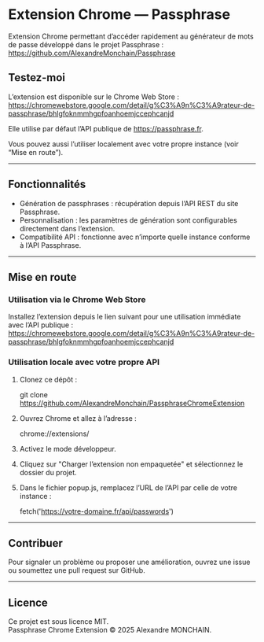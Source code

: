 # Extension Chrome — Passphrase

Extension Chrome permettant d’accéder rapidement au générateur de mots de passe développé dans le projet Passphrase : https://github.com/AlexandreMonchain/Passphrase

## Testez-moi

L’extension est disponible sur le Chrome Web Store :  
https://chromewebstore.google.com/detail/g%C3%A9n%C3%A9rateur-de-passphrase/bhlgfoknmmhgpfoanhoemjccephcanjd

Elle utilise par défaut l’API publique de https://passphrase.fr.

Vous pouvez aussi l’utiliser localement avec votre propre instance (voir “Mise en route”).

---

## Fonctionnalités

- Génération de passphrases : récupération depuis l’API REST du site Passphrase.
- Personnalisation : les paramètres de génération sont configurables directement dans l’extension.
- Compatibilité API : fonctionne avec n’importe quelle instance conforme à l’API Passphrase.

---

## Mise en route

### Utilisation via le Chrome Web Store

Installez l’extension depuis le lien suivant pour une utilisation immédiate avec l’API publique :
https://chromewebstore.google.com/detail/g%C3%A9n%C3%A9rateur-de-passphrase/bhlgfoknmmhgpfoanhoemjccephcanjd

### Utilisation locale avec votre propre API

1. Clonez ce dépôt :

   git clone https://github.com/AlexandreMonchain/PassphraseChromeExtension

2. Ouvrez Chrome et allez à l’adresse :

   chrome://extensions/

3. Activez le mode développeur.

4. Cliquez sur "Charger l’extension non empaquetée" et sélectionnez le dossier du projet.

5. Dans le fichier popup.js, remplacez l’URL de l’API par celle de votre instance :

   fetch('https://votre-domaine.fr/api/passwords')

---

## Contribuer

Pour signaler un problème ou proposer une amélioration, ouvrez une issue ou soumettez une pull request sur GitHub.

---

## Licence

Ce projet est sous licence MIT.  
Passphrase Chrome Extension © 2025 Alexandre MONCHAIN.